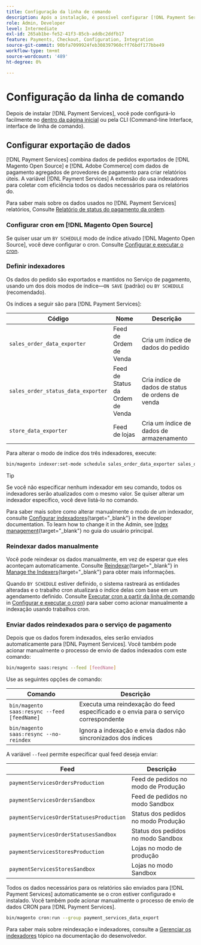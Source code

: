 ```yaml
---
title: Configuração da linha de comando
description: Após a instalação, é possível configurar [!DNL Payment Services] usando a Interface de linha de comando (CLI).
role: Admin, Developer
level: Intermediate
exl-id: 265ab1be-fe52-41f3-85cb-addbc2ddfb17
feature: Payments, Checkout, Configuration, Integration
source-git-commit: 90bfa7099924feb308397960cff76bdf177bbe49
workflow-type: tm+mt
source-wordcount: '489'
ht-degree: 0%

---
```


# Configuração da linha de comando

Depois de instalar [!DNL Payment Services], você pode configurá-lo facilmente no [dentro da página inicial](payments-home.md) ou pela CLI (Command-line Interface, interface de linha de comando).

## Configurar exportação de dados

[!DNL Payment Services] combina dados de pedidos exportados de [!DNL Magento Open Source] e [!DNL Adobe Commerce] com dados de pagamento agregados de provedores de pagamento para criar relatórios úteis. A variável [!DNL Payment Services] A extensão do usa indexadores para coletar com eficiência todos os dados necessários para os relatórios do.

Para saber mais sobre os dados usados no [!DNL Payment Services] relatórios, Consulte [Relatório de status do pagamento da ordem](order-payment-status.md#data-used-in-the-report).

### Configurar cron em [!DNL Magento Open Source]

Se quiser usar um `BY SCHEDULE` modo de índice ativado [!DNL Magento Open Source], você deve configurar o cron. Consulte [Configurar e executar o cron](https://devdocs.magento.com/guides/v2.4/config-guide/cli/config-cli-subcommands-cron.html).

### Definir indexadores

Os dados do pedido são exportados e mantidos no Serviço de pagamento, usando um dos dois modos de índice—`ON SAVE` (padrão) ou `BY SCHEDULE` (recomendado).

Os índices a seguir são para [!DNL Payment Services]:

| Código | Nome | Descrição |
|    ---    |  ---  |  ---  |
| `sales_order_data_exporter` | Feed de Ordem de Venda | Cria um índice de dados do pedido |
| `sales_order_status_data_exporter` | Feed de Status da Ordem de Venda | Cria índice de dados de status de ordens de venda |
| `store_data_exporter` | Feed de lojas | Cria um índice de dados de armazenamento |

Para alterar o modo de índice dos três indexadores, execute:

```bash
bin/magento indexer:set-mode schedule sales_order_data_exporter sales_order_status_data_exporter store_data_exporter
```

>[!TIP]
>
>Se você não especificar nenhum indexador em seu comando, todos os indexadores serão atualizados com o mesmo valor. Se quiser alterar um indexador específico, você deve listá-lo no comando.

Para saber mais sobre como alterar manualmente o modo de um indexador, consulte [Configurar indexadores](https://devdocs.magento.com/guides/v2.4/config-guide/cli/config-cli-subcommands-index.html#configure-indexers){target="_blank"} in the developer documentation. To learn how to change it in the Admin, see [Index management](https://docs.magento.com/user-guide/system/index-management.html#change-the-index-mode){target="_blank"} no guia do usuário principal.

### Reindexar dados manualmente

Você pode reindexar os dados manualmente, em vez de esperar que eles aconteçam automaticamente. Consulte [Reindexar](https://devdocs.magento.com/guides/v2.4/config-guide/cli/config-cli-subcommands-index.html#reindex){target="_blank"} in [Manage the Indexers](https://devdocs.magento.com/guides/v2.4/config-guide/cli/config-cli-subcommands-index.html){target="_blank"} para obter mais informações.

Quando `BY SCHEDULE` estiver definido, o sistema rastreará as entidades alteradas e o trabalho cron atualizará o índice delas com base em um agendamento definido. Consulte [Executar cron a partir da linha de comando](https://devdocs.magento.com/guides/v2.4/config-guide/cli/config-cli-subcommands-cron.html#config-cli-cron-group-run) in [Configurar e executar o cron](https://devdocs.magento.com/guides/v2.4/config-guide/cli/config-cli-subcommands-cron.html)) para saber como acionar manualmente a indexação usando trabalhos cron.

### Enviar dados reindexados para o serviço de pagamento

Depois que os dados forem indexados, eles serão enviados automaticamente para [!DNL Payment Services]. Você também pode acionar manualmente o processo de envio de dados indexados com este comando:

```bash
bin/magento saas:resync --feed [feedName]
```

Use as seguintes opções de comando:

| Comando | Descrição |
|  ---  |  ---  |
| `bin/magento saas:resync --feed [feedName]` | Executa uma reindexação do feed especificado e o envia para o serviço correspondente |
| `bin/magento saas:resync --no-reindex` | Ignora a indexação e envia dados não sincronizados dos índices |

A variável `--feed` permite especificar qual feed deseja enviar:

| Feed | Descrição |
|  ---  |  ---  |
| `paymentServicesOrdersProduction` | Feed de pedidos no modo de Produção |
| `paymentServicesOrdersSandbox` | Feed de pedidos no modo Sandbox |
| `paymentServicesOrderStatusesProduction` | Status dos pedidos no modo Produção |
| `paymentServicesOrderStatusesSandbox` | Status dos pedidos no modo Sandbox |
| `paymentServicesStoresProduction` | Lojas no modo de produção |
| `paymentServicesStoresSandbox` | Lojas no modo Sandbox |

Todos os dados necessários para os relatórios são enviados para [!DNL Payment Services] automaticamente se o cron estiver configurado e instalado. Você também pode acionar manualmente o processo de envio de dados CRON para [!DNL Payment Services].

```bash
bin/magento cron:run --group payment_services_data_export
```

Para saber mais sobre reindexação e indexadores, consulte a [Gerenciar os indexadores](https://devdocs.magento.com/guides/v2.4/config-guide/cli/config-cli-subcommands-index.html) tópico na documentação do desenvolvedor.
